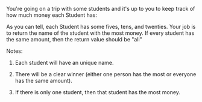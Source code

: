 You're going on a trip with some students and it's up to you to keep track of how much money each Student has:

As you can tell, each Student has some fives, tens, and twenties. Your job is to return the name of the student with the most money. If every student has the same amount, then the return value should be "all"

Notes: 

1) Each student will have an unique name.

2) There will be a clear winner (either one person has the most or everyone has the same amount).

3) If there is only one student, then that student has the most money.
